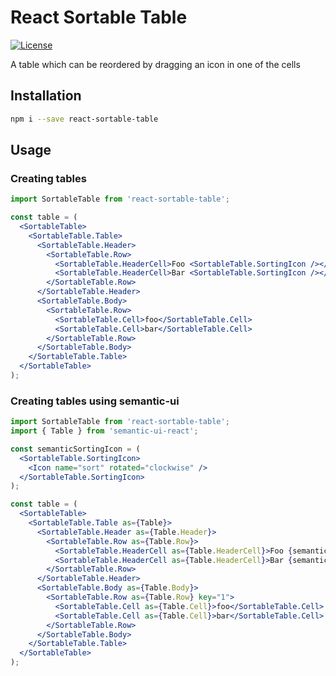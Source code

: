 # React Sortable Table

[![License](https://img.shields.io/badge/License-Apache%202.0-blue.svg)](https://opensource.org/licenses/Apache-2.0)

A table which can be reordered by dragging an icon in one of the cells

## Installation

```sh
npm i --save react-sortable-table
```

## Usage

### Creating tables

```jsx
import SortableTable from 'react-sortable-table';

const table = (
  <SortableTable>
    <SortableTable.Table>
      <SortableTable.Header>
        <SortableTable.Row>
          <SortableTable.HeaderCell>Foo <SortableTable.SortingIcon /></SortableTable.HeaderCell>
          <SortableTable.HeaderCell>Bar <SortableTable.SortingIcon /></SortableTable.HeaderCell>
        </SortableTable.Row>
      </SortableTable.Header>
      <SortableTable.Body>
        <SortableTable.Row>
          <SortableTable.Cell>foo</SortableTable.Cell>
          <SortableTable.Cell>bar</SortableTable.Cell>
        </SortableTable.Row>
      </SortableTable.Body>
    </SortableTable.Table>
  </SortableTable>
);
```

### Creating tables using semantic-ui

```jsx
import SortableTable from 'react-sortable-table';
import { Table } from 'semantic-ui-react';

const semanticSortingIcon = (
  <SortableTable.SortingIcon>
    <Icon name="sort" rotated="clockwise" />
  </SortableTable.SortingIcon>
);

const table = (
  <SortableTable>
    <SortableTable.Table as={Table}>
      <SortableTable.Header as={Table.Header}>
        <SortableTable.Row as={Table.Row}>
          <SortableTable.HeaderCell as={Table.HeaderCell}>Foo {semanticSortingIcon}</SortableTable.HeaderCell>
          <SortableTable.HeaderCell as={Table.HeaderCell}>Bar {semanticSortingIcon}</SortableTable.HeaderCell>
        </SortableTable.Row>
      </SortableTable.Header>
      <SortableTable.Body as={Table.Body}>
        <SortableTable.Row as={Table.Row} key="1">
          <SortableTable.Cell as={Table.Cell}>foo</SortableTable.Cell>
          <SortableTable.Cell as={Table.Cell}>bar</SortableTable.Cell>
        </SortableTable.Row>
      </SortableTable.Body>
    </SortableTable.Table>
  </SortableTable>
);
```
